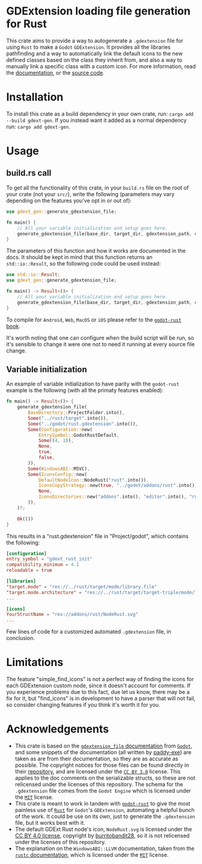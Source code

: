 # GDExtension loading file generation for Rust
This crate aims to provide a way to autogenerate a `.gdextension` file for using `Rust` to make a `Godot` `GDExtension`. It provides all the libraries pathfinding and a way to automatically link the default icons to the new defined classes based on the class they inherit from, and also a way to manually link a specific class with a custom icon. For more information, read the [documentation](https://docs.rs/gdext-gen), or the [source code](https://github.com/sylbeth/gdext-generation).

# Installation

To install this crate as a build dependency in your own crate, run: `cargo add --build gdext-gen`. If you instead want it added as a normal dependency run: `cargo add gdext-gen`.

# Usage

## build.rs call

To get all the functionality of this crate, in your `build.rs` file on the root of your crate (not your `src/`), write the following (parameters may vary depending on the features you've opt in or out of):

```rust
use gdext_gen::generate_gdextension_file;

fn main() {
    // All your variable initialization and setup goes here.
    generate_gdextension_file(base_dir, target_dir, gdextension_path, configuration, windows_abi, icons_configuration, dependencies);
}
```

The parameters of this function and how it works are documented in the docs. It should be kept in mind that this function returns an `std::io::Result`, so the following code could be used instead:

```rust
use std::io::Result;
use gdext_gen::generate_gdextension_file;

fn main() -> Result<()> {
    // All your variable initialization and setup goes here.
    generate_gdextension_file(base_dir, target_dir, gdextension_path, configuration, windows_abi, icons_configuration, dependencies)?;
}
```

To compile for `Android`, `Web`, `MacOS` or `iOS` please refer to the [`godot-rust` book](https://godot-rust.github.io/book/toolchain/index.html).

It's worth noting that one can configure when the build script will be run, so it's sensible to change it were one not to need it running at every source file change.

## Variable initialization

An example of variable initialization to have parity with the `godot-rust` example is the following (with all the primaty features enabled):

```rust
fn main() -> Result<()> {
    generate_gdextension_file(
        BaseDirectory::ProjectFolder.into(),
        Some("../rust/target".into()),
        Some("../godot/rust.gdextension".into()),
        Some(Configuration::new(
            EntrySymbol::GodotRustDefault,
            Some((4, 1)),
            None,
            true,
            false,
        )),
        Some(WindowsABI::MSVC),
        Some(IconsConfig::new(
            DefaultNodeIcon::NodeRust("rust".into()),
            IconsCopyStrategy::new(true, "../godot/addons/rust".into(), false),
            None,
            IconsDirectories::new("addons".into(), "editor".into(), "rust".into(), BaseDirectory::ProjectFolder.into())
        )),
    )?;

    Ok(())
}
```

This results in a "rust.gdextension" file in "Project/godot", which contains the following:

```toml
[configuration]
entry_symbol = "gdext_rust_init"
compatibility_minimum = 4.1
reloadable = true

[libraries]
"target.mode" = "res://../rust/target/mode/library.file"
"target.mode.architecture" = "res://../rust/target/target-triple/mode/library.file"
...

[icons]
YourStructName = "res://addons/rust/NodeRust.svg"
...
```

Few lines of code for a customized automated `.gdextension` file, in conclusion.

# Limitations

The feature "simple_find_icons" is not a perfect way of finding the icons for each GDExtension custom node, since it doesn't account for comments. If you experience problems due to this fact, due let us know, there may be a fix for it, but "find_icons" is in development to have a parser that will not fail, so consider changing features if you think it's worth it for you.

# Acknowledgements

* This crate is based on the [`gdextension_file` documentation](https://docs.godotengine.org/en/stable/tutorials/scripting/gdextension/gdextension_file.html) from [`Godot`](https://godotengine.org/), and some snippets of the documentation (all written by [paddy-exe](https://github.com/paddy-exe)) are taken as are from their documentation, so they are as accurate as possible. The copyright notices for those files can be found directly in their [repository](https://github.com/godotengine/godot/blob/master/COPYRIGHT.txt), and are licensed under the [`CC BY 3.0`](https://creativecommons.org/licenses/by/3.0/) license. This applies to the doc comments on the serializable structs, so these are not relicensed under the licenses of this repository. The schema for the `.gdextension` file comes from the `Godot Engine` which is licensed under the [`MIT`](https://github.com/godotengine/godot/blob/master/LICENSE.txt) license.
* This crate is meant to work in tandem with [`godot-rust`](https://godot-rust.github.io/) to give the most painless use of [`Rust`](https://www.rust-lang.org/) for `Godot`'s `GDExtension`, automating a helpful bunch of the work. It could be use on its own, just to generate the `.gdextension` file, but it works best with it.
* The default GDExt Rust node's icon, `NodeRust.svg` is licensed under the [CC BY 4.0 license](https://creativecommons.org/licenses/by/4.0/), copyright by [burritobandit28](https://github.com/burritobandit28), so it is not relicensed under the licenses of this repository.
* The explanation on the `WindowsABI::LLVM` documentation, taken from the [`rustc` documentation](https://doc.rust-lang.org/rustc/platform-support/pc-windows-gnullvm.html), which is licensed under the [`MIT`](https://github.com/rust-lang/rust/blob/master/LICENSE-MIT) license.
